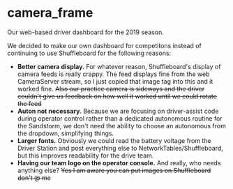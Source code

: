 # camera_frame

Our web-based driver dashboard for the 2019 season.

We decided to make our own dashboard for competitons instead of continuing to use Shuffleboard for the following reasons:
- **Better camera display.** For whatever reason, Shuffleboard's display of camera feeds is really crappy. The feed displays fine from the web CameraServer stream, so I just copied that image tag into this and it worked fine. ~~Also our practice camera is sideways and the driver couldn't give us feedback on how well it worked until we could rotate the feed~~
- **Auton not necessary.** Because we are focusing on driver-assist code during operator control rather than a dedicated autonomous routine for the Sandstorm, we don't need the ability to choose an autonomous from the dropdown, simplifying things.
- **Larger fonts.** Obviously we could read the battery voltage from the Driver Station and post everything else to NetworkTables/Shuffleboard, but this improves readability for the drive team.
- **Having our team logo on the operator console.** And really, who needs anything else? ~~Yes I am aware you can put images on Shuffleboard don't @ me~~
